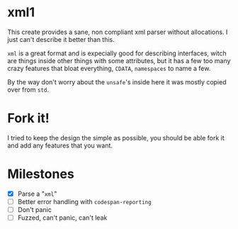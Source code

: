 # xml1

This create provides a sane, non compliant xml parser without allocations. I just can't describe it better than this.

`xml` is a great format and is expecially good for describing interfaces,
witch are things inside other things with some attributes, but it has a few too many crazy features
that bloat everything, `CDATA`, `namespaces` to name a few.

By the way don't worry about the `unsafe`'s inside here it was mostly copied over from `std`.

# Fork it!

I tried to keep the design the simple as possible, you should be able fork it and add any features that you want.

# Milestones

- [x] Parse a "`xml`"
- [ ] Better error handling with `codespan-reporting`
- [ ] Don't panic
- [ ] Fuzzed, can't panic, can't leak
